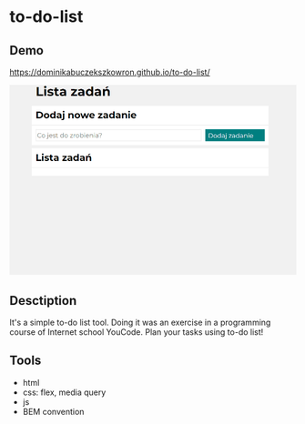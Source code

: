 # to-do-list
## Demo
https://dominikabuczekszkowron.github.io/to-do-list/

![How to use the list](https://github.com/DominikaBuczekSzkowron/to-do-list/blob/main/gif/toDoList1.gif?raw=true)

## Desctiption
It's a simple to-do list tool. Doing it was an exercise in a programming course of Internet school YouCode. Plan your tasks using to-do list! 

## Tools
- html
- css: flex, media query
- js
- BEM convention
